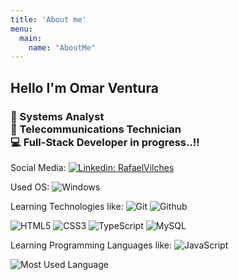```yaml
---
title: 'About me'
menu:
  main:
    name: "AboutMe"
---
```


## Hello I'm Omar Ventura


  <h3>
🔭 Systems Analyst <br>
📡 Telecommunications Technician <br>
💻 Full-Stack Developer in progress..!!
  </h3>



Social Media:
[![Linkedin: RafaelVilches](https://img.shields.io/badge/-OmarVentura-blue?style=flat-square&logo=Linkedin&logoColor=white&link=https://www.linkedin.com/in/rafael-vilches/)](https://www.linkedin.com/in/omar-ventura-5b784b216/)

Used OS:
![Windows](https://img.shields.io/badge/Windows-0078D6?style=flat-square&logo=windows&logoColor=white)

Learning Technologies like:
![Git](https://img.shields.io/badge/Git-E44C30?style=flat-square&logo=git&logoColor=white)
![Github](https://img.shields.io/badge/GitHub-100000?style=flat-square&logo=github&logoColor=white)

![HTML5](https://img.shields.io/badge/html5-%23E34F26.svg?style=flat-square&logo=html5&logoColor=white)
![CSS3](https://img.shields.io/badge/css3-%231572B6.svg?style=flat-square&logo=css3&logoColor=white)
![TypeScript](https://img.shields.io/badge/TypeScript-007ACC?style=flat-square&logo=typescript&logoColor=white)
![MySQL](https://img.shields.io/badge/-MySQL-005C84?style=flat-square&logo=mysql&logoColor=black)


Learning Programming Languages like:
![JavaScript](https://img.shields.io/badge/JavaScript-323330?style=flat-square&logo=javascript&logoColor=F7DF1E)

![Most Used Language](https://github-readme-stats.vercel.app/api/top-langs/?username=OmarVenturaP&theme=blue-green)

